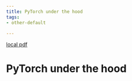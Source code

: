 ```yaml
---
title: PyTorch under the hood
tags:
- other-default

---
```


[local pdf](../../../pdfs/PyTorch%20under%20the%20hood.pdf)

# PyTorch under the hood
